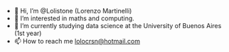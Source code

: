 - 👋 Hi, I’m @Lolistone (Lorenzo Martinelli)
- 👀 I’m interested in maths and computing.
- 🌱 I’m currently studying data science at the University of Buenos Aires (1st year)
- 📫 How to reach me lolocrsn@hotmail.com

<!---
Lolistone/Lolistone is a ✨ special ✨ repository because its `README.md` (this file) appears on your GitHub profile.
You can click the Preview link to take a look at your changes.
--->

